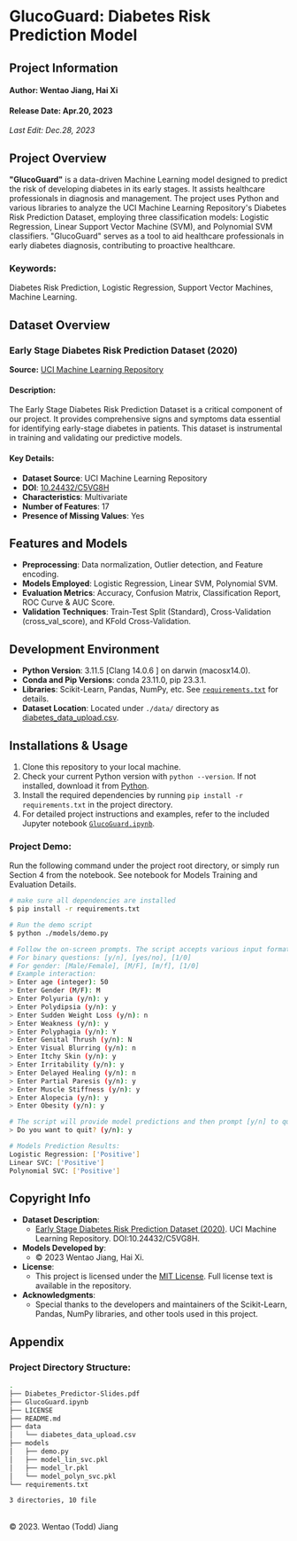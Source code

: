 # GlucoGuard: Diabetes Risk Prediction Model

## Project Information
#### Author: Wentao Jiang, Hai Xi
#### Release Date: Apr.20, 2023
_Last Edit: Dec.28, 2023_

## Project Overview
**"GlucoGuard"** is a data-driven Machine Learning model designed to predict the risk of developing diabetes in its early stages. It assists healthcare professionals in diagnosis and management. The project uses Python and various libraries to analyze the UCI Machine Learning Repository's Diabetes Risk Prediction Dataset, employing three classification models: Logistic Regression, Linear Support Vector Machine (SVM), and Polynomial SVM classifiers. "GlucoGuard" serves as a tool to aid healthcare professionals in early diabetes diagnosis, contributing to proactive healthcare.
### Keywords:
Diabetes Risk Prediction, Logistic Regression, Support Vector Machines, Machine Learning.

## Dataset Overview
### Early Stage Diabetes Risk Prediction Dataset (2020)
**Source:** [UCI Machine Learning Repository](https://doi.org/10.24432/C5VG8H)
#### Description:
The Early Stage Diabetes Risk Prediction Dataset is a critical component of our project. It provides comprehensive signs and symptoms data essential for identifying early-stage diabetes in patients. This dataset is instrumental in training and validating our predictive models.
#### Key Details:
- **Dataset Source**: UCI Machine Learning Repository
- **DOI**: [10.24432/C5VG8H](https://doi.org/10.24432/C5VG8H)
- **Characteristics**: Multivariate
- **Number of Features**: 17
- **Presence of Missing Values**: Yes

## Features and Models
- **Preprocessing**: Data normalization, Outlier detection, and Feature encoding.
- **Models Employed**: Logistic Regression, Linear SVM, Polynomial SVM.
- **Evaluation Metrics**: Accuracy, Confusion Matrix, Classification Report, ROC Curve & AUC Score.
- **Validation Techniques**: Train-Test Split (Standard), Cross-Validation (cross_val_score), and KFold Cross-Validation.

## Development Environment
- **Python Version**: 3.11.5 [Clang 14.0.6 ] on darwin (macosx14.0).
- **Conda and Pip Versions**: conda 23.11.0, pip 23.3.1.
- **Libraries**: Scikit-Learn, Pandas, NumPy, etc. See [`requirements.txt`](./requirements.txt) for details.
- **Dataset Location**: Located under `./data/` directory as [diabetes_data_upload.csv](./data/diabetes_data_upload.csv).

## Installations & Usage
1. Clone this repository to your local machine.
2. Check your current Python version with `python --version`. If not installed, download it from [Python](https://www.python.org/downloads/).
3. Install the required dependencies by running `pip install -r requirements.txt` in the project directory.
4. For detailed project instructions and examples, refer to the included Jupyter notebook [`GlucoGuard.ipynb`](./GlucoGuard.ipynb).
### Project Demo:
Run the following command under the project root directory, or simply run Section 4 from the notebook.
See notebook for Models Training and Evaluation Details.
```bash
# make sure all dependencies are installed
$ pip install -r requirements.txt

# Run the demo script
$ python ./models/demo.py

# Follow the on-screen prompts. The script accepts various input formats:
# For binary questions: [y/n], [yes/no], [1/0]
# For gender: [Male/Female], [M/F], [m/f], [1/0]
# Example interaction:
> Enter age (integer): 50
> Enter Gender (M/F): M
> Enter Polyuria (y/n): y
> Enter Polydipsia (y/n): y
> Enter Sudden Weight Loss (y/n): n
> Enter Weakness (y/n): y
> Enter Polyphagia (y/n): Y
> Enter Genital Thrush (y/n): N
> Enter Visual Blurring (y/n): n
> Enter Itchy Skin (y/n): y
> Enter Irritability (y/n): y
> Enter Delayed Healing (y/n): n
> Enter Partial Paresis (y/n): y
> Enter Muscle Stiffness (y/n): y
> Enter Alopecia (y/n): y
> Enter Obesity (y/n): y

# The script will provide model predictions and then prompt [y/n] to quit:
> Do you want to quit? (y/n): y

# Models Prediction Results:
Logistic Regression: ['Positive']
Linear SVC: ['Positive']
Polynomial SVC: ['Positive']
```
## Copyright Info
- **Dataset Description**: 
  - [Early Stage Diabetes Risk Prediction Dataset (2020)](https://doi.org/10.24432/C5VG8H). UCI Machine Learning Repository. DOI:10.24432/C5VG8H.
- **Models Developed by**: 
  - &copy; 2023 Wentao Jiang, Hai Xi.
- **License**: 
  - This project is licensed under the [MIT License](./LICENSE). Full license text is available in the repository.
- **Acknowledgments**: 
  - Special thanks to the developers and maintainers of the Scikit-Learn, Pandas, NumPy libraries, and other tools used in this project.

## Appendix
### Project Directory Structure:
```bash
.
├── Diabetes_Predictor-Slides.pdf
├── GlucoGuard.ipynb
├── LICENSE
├── README.md
├── data
│   └── diabetes_data_upload.csv
├── models
│   ├── demo.py
│   ├── model_lin_svc.pkl
│   ├── model_lr.pkl
│   └── model_polyn_svc.pkl
└── requirements.txt

3 directories, 10 file
```

<br>
&copy; 2023. Wentao (Todd) Jiang
